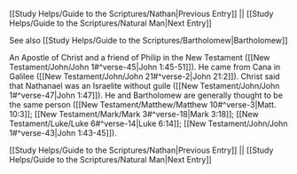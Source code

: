 [[Study Helps/Guide to the Scriptures/Nathan|Previous Entry]]  ||  [[Study Helps/Guide to the Scriptures/Natural Man|Next Entry]]

 See also [[Study Helps/Guide to the Scriptures/Bartholomew|Bartholomew]]

 An Apostle of Christ and a friend of Philip in the New Testament ([[New Testament/John/John 1#^verse-45|John 1:45-51]]). He came from Cana in Galilee ([[New Testament/John/John 21#^verse-2|John 21:2]]). Christ said that Nathanael was an Israelite without guile ([[New Testament/John/John 1#^verse-47|John 1:47]]). He and Bartholomew are generally thought to be the same person ([[New Testament/Matthew/Matthew 10#^verse-3|Matt. 10:3]]; [[New Testament/Mark/Mark 3#^verse-18|Mark 3:18]]; [[New Testament/Luke/Luke 6#^verse-14|Luke 6:14]]; [[New Testament/John/John 1#^verse-43|John 1:43-45]]).

[[Study Helps/Guide to the Scriptures/Nathan|Previous Entry]]  ||  [[Study Helps/Guide to the Scriptures/Natural Man|Next Entry]]
